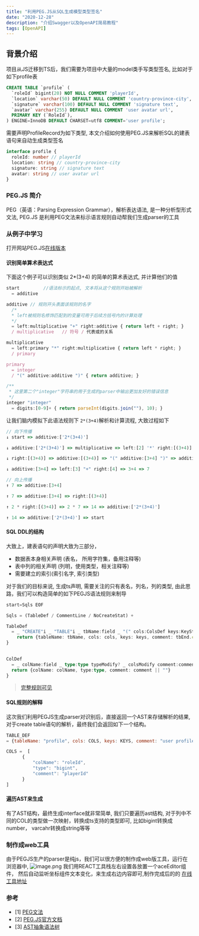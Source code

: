 ```yaml
---
title: "利用PEG.JS从SQL生成模型类型签名"
date: "2020-12-28"
description: "介绍Swagger以及OpenAPI简易教程"
tags: [OpenAPI]
---
```


## 背景介绍
项目从JS迁移到TS后，我们需要为项目中大量的model类手写类型签名, 比如对于如下profile表

```sql
CREATE TABLE `profile` (
  `roleId` bigint(20) NOT NULL COMMENT 'playerId',
  `location` varchar(50) DEFAULT NULL COMMENT 'country-province-city',
  `signature` varchar(100) DEFAULT NULL COMMENT 'signature text',
  `avatar` varchar(255) DEFAULT NULL COMMENT 'user avatar url',
  PRIMARY KEY (`RoleId`),
) ENGINE=InnoDB DEFAULT CHARSET=utf8 COMMENT='user profile';
```
需要声明ProfileRecord为如下类型, 本文介绍如何使用PEG.JS来解析SQL的建表语句来自动生成类型签名
```ts
interface profile {
  roleId: number // playerId
  location: string // country-province-city
  signature: string // signature text
  avatar: string // user avatar url
} 
```

### PEG.JS 简介
PEG（英语：Parsing Expression Grammar），解析表达语法, 是一种分析型形式文法, PEG.JS 是利用PEG文法来标示语言规则自动帮我们生成parser的工具

### 从例子中学习

打开网站PEG.JS[在线版本](https://pegjs.org/online)

#### 识别简单算术表达式
下面这个例子可以识别类似 2*(3+4) 的简单的算术表达式, 并计算他们的值
```ts
start         //语法标示的起点, 文本将从这个规则开始被解析
  = additive

additive // 规则开头表面该规则的名字
  /* 
  * left被规则名修饰匹配到的变量可用于后续方括号内的计算处理
  */
  = left:multiplicative "+" right:additive { return left + right; } 
  / multiplicative   // 符号 / 代表或的关系

multiplicative
  = left:primary "*" right:multiplicative { return left * right; }
  / primary

primary
  = integer
  / "(" additive:additive ")" { return additive; }

/** 
 * 这里第二个"integer"字符串的用于生成的parser中输出更加友好的错误信息
 */
integer "integer"  
  = digits:[0-9]+ { return parseInt(digits.join(""), 10); } 
```

让我们脑内模拟下此语法规则下 `2*(3+4)`解析和计算流程, 大致过程如下
```ts
// 向下传播
↓ start => additive:['2*(3+4)']

↓ additive:['2*(3+4)'] => multiplicative => left:[2] '*' right:[(3+4)] => 2 * right:[(3+4)]

↓ right:[(3+4)] => additive:[(3+4)] => "(" additive:[3+4] ")" => additive:[3+4]

↓ additive:[3+4] => left:[3] "+" right:[4] => 3+4 => 7

// 向上传播
↑ 7 => additive:[3+4]

↑ 7 => additive:[3+4] => right:[(3+4)] 

↑ 2 * right:[(3+4)] => 2 * 7 => 14 => additive:['2*(3+4)'] 

↑ 14 => additive:['2*(3+4)'] => start
```

#### SQL DDL的结构

大致上，建表语句的声明大致为三部分，
- 数据表本身相关声明 (表名， 所用字符集，备用注释等)
- 表中列的相关声明 (列明，使用类型，相关注释等)
- 需要建立的索引(索引名字, 索引类型)

对于我们的目标来说, 生成ts声明, 需要关注的只有表名，列名，列的类型, 由此思路，我们可以构造简单的如下PEGJS语法规则来制导

```ts
start=Sqls EOF

Sqls = (TableDef / CommentLine / NoCreateStat) +

TableDef
  = _ "CREATE"i _ "TABLE"i _ tbName:field _ "(" cols:ColsDef keys:KeyStats? ")" tbEnd:TableEnd ";" _ {
    return {tableName: tbName, cols: cols, keys: keys, comment: tbEnd.comment}
}
  

ColDef 
  = _ colName:field _ type:type typeModify? _ colsModify comment:comment? ","? _ {
  return {colName: colName, type:type, comment: comment || ""}
}

```
> [完整规则可见](https://raw.githubusercontent.com/zhenhuaa/sql2ts/master/src/lib/sql2ts.pegjs)

#### SQL规则的解释
这次我们利用PEGJS生成parser对识别后，直接返回一个AST来存储解析的结果, 对于create table语句的解析，最终我们会返回如下一个结构。
```js
TABLE_DEF
= {tableName: "profile", cols: COLS, keys: KEYS, comment: "user profile"}

COLS =  [
      {
          "colName": "roleId",
          "type": "bigint",
          "comment": "playerId"
      }
]
```

#### 遍历AST来生成
有了AST结构，最终生成interface就非常简单, 我们只要遍历ast结构, 对于列中不同的COL的类型做一次映射，转换成ts支持的类型即可, 比如bigint转换成number， varcahr转换成string等等

### 制作成web工具
由于PEGJS生产的parser是纯js，我们可以很方便的制作成web版工具，运行在浏览器中,
![image.png](https://i.loli.net/2020/12/28/Ag8lC2Y3ZIPzJRx.png)
我们用REACT工具栈左右设置各放置一个aceEditor组件， 然后自动监听坐标组件文本变化，来生成右边内容即可,制作完成后的的 [在线工具地址](https://zhenhuaa.github.io/sql2ts/)

### 参考
- [1] [PEG文法](https://en.wikipedia.org/wiki/Parsing_expression_grammar)
- [2] [PEG.JS官方文档](https://pegjs.org/documentation)
- [3] [AST抽象语法树](https://zh.wikipedia.org/wiki/%E6%8A%BD%E8%B1%A1%E8%AA%9E%E6%B3%95%E6%A8%B9)
